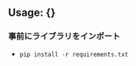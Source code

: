 ## Usage: {} <login url> <id> <passwd> <websocket url> <robot-addr> <robot-port>

### 事前にライブラリをインポート
- `pip install -r requirements.txt`